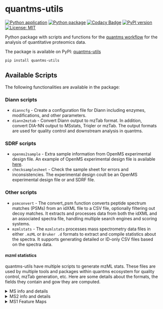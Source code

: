 # quantms-utils
[![Python application](https://github.com/bigbio/quantms-utils/actions/workflows/python-app.yml/badge.svg)](https://github.com/bigbio/quantms-utils/actions/workflows/python-app.yml)
[![Python package](https://github.com/bigbio/quantms-utils/actions/workflows/python-package.yml/badge.svg)](https://github.com/bigbio/quantms-utils/actions/workflows/python-package.yml)
[![Codacy Badge](https://app.codacy.com/project/badge/Grade/ea6903630b3a4d15b674a16b8ce594a7)](https://app.codacy.com/gh/bigbio/quantms-utils/dashboard?utm_source=gh&utm_medium=referral&utm_content=&utm_campaign=Badge_grade)
[![PyPI version](https://badge.fury.io/py/quantms-utils.svg)](https://badge.fury.io/py/quantms-utils)
[![License: MIT](https://img.shields.io/badge/License-MIT-yellow.svg)](https://opensource.org/licenses/MIT)

Python package with scripts and functions for the [quantms workflow](https://github.com/bigbio/quantms) for the analysis of quantitative proteomics data.

The package is available on PyPI: [quantms-utils](https://pypi.org/project/quantms-utils/)
```
pip install quantms-utils
```

## Available Scripts 

The following functionalities are available in the package:

### Diann scripts

- `dianncfg` - Create a configuration file for Diann including enzymes, modifications, and other parameters.
- `diann2mztab` - Convert Diann output to mzTab format. In addition, convert DIA-NN output to MSstats, Triqler or mzTab.
    The output formats are used for quality control and downstream analysis in quantms.

### SDRF scripts

- `openms2sample` - Extra sample information from OpenMS experimental design file. An example of OpenMS experimental design file is available [here](https://github.com/bigbio/quantms-utils/blob/dev/tests/test_data/BSA_design_urls.tsv).
- `checksamplesheet` - Check the sample sheet for errors and inconsistencies. The experimental design coult be an OpenMS experimental design file or and SDRF file. 

### Other scripts

- `psmconvert` - The convert_psm function converts peptide spectrum matches (PSMs) from an idXML file to a CSV file, optionally filtering out decoy matches. It extracts and processes data from both the idXML and an associated spectra file, handling multiple search engines and scoring systems.
- `mzmlstats` - The `mzmlstats` processes mass spectrometry data files in either `.mzML` or `Bruker .d` formats to extract and compile statistics about the spectra. It supports generating detailed or ID-only CSV files based on the spectra data.

#### mzml statistics 

quantms-utils have multiple scripts to generate mzML stats. These files are used by multiple tools and packages within quantms ecosystem for quality control, mzTab generation, etc. Here are some details about the formats, the fields they contain and gow they are computed.

<details>
<summary>MS info and details</summary>

`mzmlstats` allows the user to produce a file containing all features for every signal in the MS/MS experiment. The produced file is a parquet file, with the original name of the file plus the following postfix `{file_name}_ms_info.parquet`. Here, the definition of each column and how they are estimated and used: 

- `scan`: The scan accession for each MS and MS/MS signal in the mzML, depending on the manufacturer, the scan will have different formats. Example, for thermo (e.g `controllerType=0 controllerNumber=1 scan=43920`). We tried to find the definition of [quantms.io](https://github.com/bigbio/quantms.io/blob/main/docs/README.adoc#scan). 
- `ms_level`: The MS level of the signal, 1 for MS and 2 for MS/MS.
- `num_peaks`: The number of peaks in the MS. Compute with pyopenms with `spectrum.get_peaks()`.
- `base_peak_intensity`: The max intensity in the spectrum (MS or MS/MS).
- `summed_peak_intensities`: The sum of all intensities in the spectrum (MS or MS/MS).
- `rt`: The retention time of the spectrum, capture with pyopenms with `spectrum.getRT()`.

For MS/MS signals, we have the following additional columns:

- `precursor_charge`: The charge of the precursor ion, if the signal is MS/MS. Capture with pyopenms with `spectrum.getPrecursors()[0].getCharge()`.
- `precursor_mz`: The m/z of the precursor ion, if the signal is MS/MS. Capture with pyopenms with `spectrum.getPrecursors()[0].getMZ()`.
- `precursor_intensity`: The intensity of the precursor ion, if the signal is MS/MS. Capture with pyopenms with `spectrum.getPrecursors()[0].getIntensity()`. If the precursor is not annotated (present), we use the purity object to get the information; see note below. 
- `precursor_rt`: The retention time of the precursor ion, if the signal is MS/MS. See note below.
- `precursor_total_intensity`: The total intensity of the precursor ion, if the signal is MS/MS. See note below.
 
> **NOTE**: For all the precursor-related information, we are using the first precursor in the spectrum. The following columns `intensity` (if not annotated), `precursor_rt`, and `precursor_total_intensity` we use the following pyopnems code: 
> ```python
> precursor_spectrum = mzml_exp.getSpectrum(precursor_spectrum_index)
> precursor_rt = precursor_spectrum.getRT()
> purity = oms.PrecursorPurity().computePrecursorPurity(precursor_spectrum, precursor, 100, True)
> precursor_intensity = purity.target_intensity
> total_intensity = purity.total_intensity
> ```

</details>

<details>
<summary>MS2 info and details</summary>

`mzmlstats` allows the user to produce a file containing all the MS2 spectra including the intesities and masses of every peak. The produced file is a parquet file, with the original name of the file plus the following postfix `{file_name}_ms2_info.parquet`. Here, the definition of each column and how they are estimated and used:

- `scan`: The scan accession for each MS and MS/MS signal in the mzML, depending on the manufacturer, the scan will have different formats. Example, for thermo (e.g `controllerType=0 controllerNumber=1 scan=43920`). We tried to find the definition of [quantms.io](https://github.com/bigbio/quantms.io/blob/main/docs/README.adoc#scan).
- `ms_level`: The MS level of the signal, all of them will be 2.
- `mz_array`: The m/z array of the peaks in the MS/MS signal. Capture with pyopenms with `mz_array, intensity_array = spectrum.get_peaks()`.
- `intensity_array`: The intensity array of the peaks in the MS/MS signal. Capture with pyopenms with `mz_array, intensity_array = spectrum.get_peaks()`.

</details>

<details>
<summary>MS1 Feature Maps</summary>

We use the `FeatureFinderMultiplexAlgorithm` from [OpenMS](https://pyopenms.readthedocs.io/en/latest/apidocs/_autosummary/pyopenms/pyopenms.FeatureFinderMultiplexAlgorithm.html) 
to extract the features from the MS1 spectra. We use an algorithm based on the original implementation by [Andy Lin](https://doi.org/10.1093/bioinformatics/btad058). The output of this algorithm is a feature map, which contains the following information:

- `feature_mz`: The m/z of the feature.
- `feature_rt`: The retention time of the feature.
- `feature_intensity`: The intensity of the feature.
- `feature_charge`: The charge of the feature.
- `feature_quality`: The quality of the feature.
- `feature_percentile_tic`: The percentile of the feature in the total ion current.
- `feature_id`: The unique identifier of the feature generated by OpenMS. 
- `feature_min_rt`: The minimum retention time of the feature within the feature map.
- `feature_min_mz`: The minimum m/z of the feature within the feature map.
- `feature_max_rt`: The maximum retention time of the feature within the feature map.
- `feature_max_mz`: The maximum m/z of the feature within the feature map.
- `feature_num_scans`: The number of scans that the feature is present in the feature map.
- `feature_scans`: The scans where the feature is present in the feature map.

The tool will generate a gzip compressed parquet file with the extension `{file_name}_ms1_feature_info.parquet`.

## Contributions and issues

Contributions and issues are welcome. Please, open an issue in the [GitHub repository](https://github.com/bigbio/quantms) or PR in the [GitHub repository](https://github.com/bigbio/quantms-utils).
